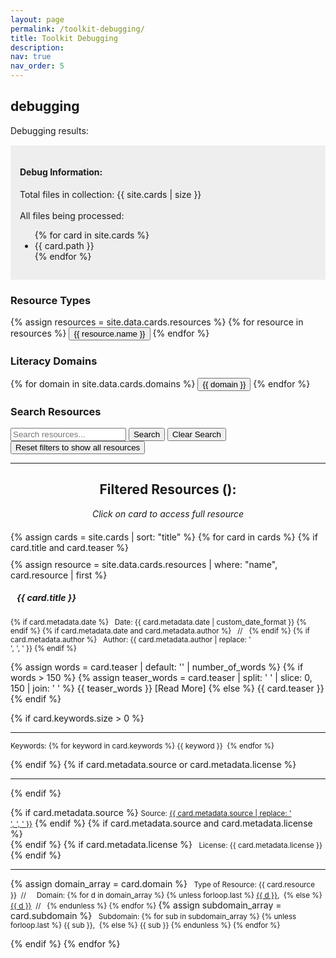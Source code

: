 ```yaml
---
layout: page
permalink: /toolkit-debugging/
title: Toolkit Debugging
description:
nav: true
nav_order: 5
---
```


<!-- Debug section -->
## debugging

Debugging results:

<div style="background-color: #eee; padding: 15px; margin: 15px 0;">
<h4>Debug Information:</h4>
Total files in collection: {{ site.cards | size }}
<br><br>
All files being processed:
<ul>
{% for card in site.cards %}
  <li>{{ card.path }}</li>
{% endfor %}
</ul>
</div>
<!--
<blockquote class="block-warning">
<p><i class="fa-regular fa-circle-question"></i>New to the toolkit? Learn about our <b><a href="../resource-types/">types of resources</a></b> and <b><a href="../literacy-domains/">literacy domains & subdomains</a></b>.</p>
</blockquote>
-->

<!-- Resource Type Filter Section -->

<div class="filter-section mb-4">
  <h3>Resource Types</h3>
  <div class="button-grid resource-grid">
    {% assign resources = site.data.cards.resources %}
    {% for resource in resources %}
    <button class="filter-btn resource-btn" data-filter="resource" data-value="{{ resource.name }}">
      <i class="{{ resource.icon }}"></i>
      {{ resource.name }}
    </button>
    {% endfor %}
  </div>
  <!-- uncomment to add a button to reset the filter
  <button class="reset-btn" data-reset="resource">
    Show All Resources
  </button>
  -->
</div>

<!-- Domain Filter Section -->
<div class="filter-section mb-4">
  <h3>Literacy Domains</h3>
  <div class="button-grid domain-grid">
    {% for domain in site.data.cards.domains %}
    <button class="filter-btn domain-btn" data-filter="domain" data-value="{{ domain }}">
      <i class="{% case domain %}
        {% when 'Understanding Data' %}fas fa-brain
        {% when 'Processing Data' %}fas fa-cogs
        {% when 'Persuading with Data' %}fas fa-chart-line
      {% endcase %}"></i>
      {{ domain }}
    </button>
    {% endfor %}
  </div>
  <!--
  <button class="reset-btn" data-reset="domain">
    Show All Domains
  </button>
  -->
</div>

<!-- Subdomain Filter Section (Hidden by default) -->
<div id="subdomain-section" class="filter-section mb-4" style="display: none;">
  <div style="text-align: center;">
    <h4>Literacy Subdomains</h4>
    <div class="button-grid subdomain-grid">
      <!-- Populated dynamically by JavaScript -->
    </div>
  </div>
</div>

<!-- Search Section -->
<div class="search-section mb-4">
  <h3>Search Resources</h3>
  <div class="search-container">
    <input type="text" id="search-input" placeholder="Search resources...">
    <button id="search-btn" class="search-btn">Search</button>
    <button id="clear-search-btn" class="search-btn">Clear Search</button>
  </div>
</div>

<!-- Clear All Filters Button -->
<div class="filter-section mb-4">
  <button class="reset-btn" data-reset="all">
    <sl-icon name="arrow-clockwise"></sl-icon> Reset filters to show all resources
  </button>
</div>

---

<!-- Card List Section -->
<center>
<h2>Filtered Resources (<span id="resource-count"></span>):</h2>
<p class="text-muted">
    <i>Click on card to access full resource</i></p>
</center>

<div id="card-list" style="margin-top: 20px;">
  {% assign cards = site.cards | sort: "title" %}
  {% for card in cards %}
    {% if card.title and card.teaser %}
      <div class="card-wrapper" onclick="window.location='{{ card.url | relative_url }}';" style="cursor: pointer;">
        <div class="card {% if card.inline == false %}hoverable{% endif %}" 
             data-resource="{{ card.resource }}"
             data-domain="{{ card.domain | join: ',' }}"
             data-subdomain="{{ card.subdomain | join: ',' }}" style="margin-top: 10px;">
          {% assign resource = site.data.cards.resources | where: "name", card.resource | first %}
          <div class="row no-gutters">
            <div class="team">
              <div class="card-body">
                <h5 class="card-title"><i class="{{ resource.icon | default: 'fas fa-file' }}"></i>&nbsp;&nbsp; {{ card.title }}</h5>
                <p class="card-text"><small class="test-muted">
                  {% if card.metadata.date %}
                    <i class="fa-solid fa-calendar"></i>&nbsp; Date: {{ card.metadata.date | custom_date_format }}
                  {% endif %}
                  {% if card.metadata.date and card.metadata.author %}
                    &nbsp;&nbsp;//&nbsp;&nbsp;
                  {% endif %}
                  {% if card.metadata.author %}
                    <i class="fa-solid fa-user"></i>&nbsp; Author: {{ card.metadata.author | replace: '<br />', ', ' }}
                  {% endif %}
                </small></p>
                <p class="card-text">
                  {% assign words = card.teaser | default: '' | number_of_words %}
                  {% if words > 150 %}
                    {% assign teaser_words = card.teaser | split: ' ' | slice: 0, 150 | join: ' ' %}
                    {{ teaser_words }} <span class="read-more">[Read More]</span>
                  {% else %}
                    {{ card.teaser }}
                  {% endif %}
                </p>
                {% if card.keywords.size > 0 %}
                  <hr class="solid">
                  <p class="card-text test-muted keyword"><small>Keywords: {% for keyword in card.keywords %}<i class="fa-solid fa-hashtag fa-sm"></i>&nbsp;{{ keyword }}&nbsp;&nbsp;{% endfor %}</small></p>
                {% endif %}
                {% if card.metadata.source or card.metadata.license %}
                  <hr class="solid">
                {% endif %}
                <p class="card-text">
                  {% if card.metadata.source %}
                    <small class="test-muted"><i class="fas fa-link"></i> Source: <a href="{{ card.metadata.source }}" onclick="event.stopPropagation();">{{ card.metadata.source | replace: '<br />', ', ' }}</a></small>
                  {% endif %}
                  {% if card.metadata.source and card.metadata.license %}
                    <br>
                  {% endif %}
                  {% if card.metadata.license %}
                    <small class="test-muted"><i class="fa-solid fa-quote-left"></i>&nbsp; License: {{ card.metadata.license }}</small>
                  {% endif %}
                </p>
                <hr class="solid">
                <p class="card-text">
                  {% assign domain_array = card.domain %}
                  <small class="test-muted resource"><i class="{{ resource.icon | default: 'fas fa-file' }}"></i>&nbsp; Type of Resource: {{ card.resource }}&nbsp;&nbsp;//&nbsp;&nbsp;</small>
                  <small class="test-muted domain"><i class="fa-solid fa-network-wired"></i>&nbsp; Domain:
                    {% for d in domain_array %}
                      {% unless forloop.last %}
                        <a href="{{ site.url }}{{ site.baseurl }}/{{ d | downcase | replace: ' ', '-' }}" onclick="event.stopPropagation();">{{ d }}</a>,&nbsp;
                      {% else %}
                        <a href="{{ site.url }}{{ site.baseurl }}/{{ d | downcase | replace: ' ', '-' }}" onclick="event.stopPropagation();">{{ d }}</a>&nbsp;&nbsp;//&nbsp;&nbsp;
                      {% endunless %}
                    {% endfor %}
                  </small>
                  {% assign subdomain_array = card.subdomain %}
                  <small class="test-muted subdomain"><i class="fa-solid fa-sitemap"></i>&nbsp; Subdomain:
                    {% for sub in subdomain_array %}
                      {% unless forloop.last %}
                        {{ sub }},&nbsp;
                      {% else %}
                        {{ sub }}
                      {% endunless %}
                    {% endfor %}
                  </small><br>
                </p>
              </div>
            </div>
          </div>
        </div>
      </div>
    {% endif %}
  {% endfor %}
</div>

<script>
class ToolkitFilter {
  constructor() {
    this.state = {
      resource: null,
      domain: null,
      subdomain: null,
      searchQuery: ''
    };
    
    this.subdomains = {
      'Understanding Data': ['Defining Data', 'Critiquing Data', 'Acting Ethically with Data', 'Thinking Rhetorically about Data'],
      'Processing Data': ['Collecting Data', 'Preparing Data', 'Analyzing Data', 'Storing and Preserving Data'],
      'Persuading with Data': ['Making Claims with Data', 'Visualizing Data', 'Mapping Data', 'Telling Stories with Data']
    };
    
    this.init();
  }

  init() {
    this.bindEvents();
    this.filterCards();
  }

  bindEvents() {
    // Resource filter buttons
    document.querySelectorAll('.resource-btn').forEach(btn => {
      btn.addEventListener('click', () => this.handleFilter('resource', btn));
    });

    // Domain filter buttons
    document.querySelectorAll('.domain-btn').forEach(btn => {
      btn.addEventListener('click', () => this.handleFilter('domain', btn));
    });

    // Reset buttons (including new all-clear functionality)
    document.querySelectorAll('.reset-btn').forEach(btn => {
      btn.addEventListener('click', () => {
        if (btn.dataset.reset === 'all') {
          this.clearAllFilters();
        } else {
          this.handleReset(btn.dataset.reset);
        }
      });
    });

    // Search functionality
    const searchInput = document.getElementById('search-input');
    
    // Real-time search as user types
    searchInput.addEventListener('input', () => this.handleSearch());
    
    // Handle Enter key press
    searchInput.addEventListener('keypress', (e) => {
      if (e.key === 'Enter') {
        e.preventDefault();
        this.handleSearch();
      }
    });
    
    // Button clicks
    document.getElementById('search-btn').addEventListener('click', () => this.handleSearch());
    document.getElementById('clear-search-btn').addEventListener('click', () => this.clearSearch());
  }

  handleFilter(type, button) {
    const value = button.dataset.value;
    
    // Toggle active state
    if (this.state[type] === value) {
      this.state[type] = null;
      button.classList.remove('active');
    } else {
      // Remove active class from other buttons of same type
      document.querySelectorAll(`.${type}-btn`).forEach(btn => {
        btn.classList.remove('active');
      });
      this.state[type] = value;
      button.classList.add('active');
    }

    // Handle subdomain visibility for domain changes
    if (type === 'domain') {
      this.updateSubdomains();
    }

    this.filterCards();
  }

  filterCards() {
    const cards = document.querySelectorAll('.card');
    let visibleCount = 0;
    
    cards.forEach(card => {
      const resourceType = card.dataset.resource;
      const domains = card.dataset.domain.split(',');
      const subdomains = card.dataset.subdomain.split(',');
      const cardText = card.textContent.toLowerCase();

      const resourceMatch = !this.state.resource || resourceType === this.state.resource;
      const domainMatch = !this.state.domain || domains.includes(this.state.domain);
      const subdomainMatch = !this.state.subdomain || subdomains.includes(this.state.subdomain);
      const searchMatch = !this.state.searchQuery || cardText.includes(this.state.searchQuery);

      const isVisible = resourceMatch && domainMatch && subdomainMatch && searchMatch;
      card.style.display = isVisible ? 'block' : 'none';
      
      if (isVisible) {
        visibleCount++;
      }
  });
  // Update just the number in the span
  document.getElementById('resource-count').textContent = visibleCount;
}

  updateSubdomains() {
    const subdomainSection = document.getElementById('subdomain-section');
    const subdomainGrid = document.querySelector('.subdomain-grid');
    
    if (!this.state.domain) {
      subdomainSection.style.display = 'none';
      this.state.subdomain = null;
      return;
    }

    // Show subdomain section and populate buttons
    subdomainSection.style.display = 'block';
    subdomainGrid.innerHTML = '';
    
    this.subdomains[this.state.domain].forEach(subdomain => {
      const button = document.createElement('button');
      button.className = 'filter-btn subdomain-btn';
      button.textContent = subdomain;
      button.dataset.value = subdomain;
      button.addEventListener('click', () => this.handleFilter('subdomain', button));
      subdomainGrid.appendChild(button);
    });
  }

  handleSearch() {
    const searchInput = document.getElementById('search-input');
    this.state.searchQuery = searchInput.value.toLowerCase();
    this.filterCards();
  }

  clearSearch() {
    const searchInput = document.getElementById('search-input');
    searchInput.value = '';
    this.state.searchQuery = '';
    this.filterCards();
  }

  handleReset(type) {
    this.state[type] = null;
    document.querySelectorAll(`.${type}-btn`).forEach(btn => {
      btn.classList.remove('active');
    });
    
    if (type === 'domain') {
      document.getElementById('subdomain-section').style.display = 'none';
      this.state.subdomain = null;
    }
    
    this.filterCards();
  }

  clearAllFilters() {
    // Reset all state
    this.state = {
      resource: null,
      domain: null,
      subdomain: null,
      searchQuery: ''
    };
    
    // Remove all active classes from filter buttons
    document.querySelectorAll('.filter-btn').forEach(btn => {
      btn.classList.remove('active');
    });
    
    // Hide subdomain section
    document.getElementById('subdomain-section').style.display = 'none';
    
    // Clear search input
    const searchInput = document.getElementById('search-input');
    searchInput.value = '';
    
    // Re-filter cards to show all
    this.filterCards();
  }
}

// Initialize on page load
document.addEventListener('DOMContentLoaded', () => {
  new ToolkitFilter();
});
</script>
